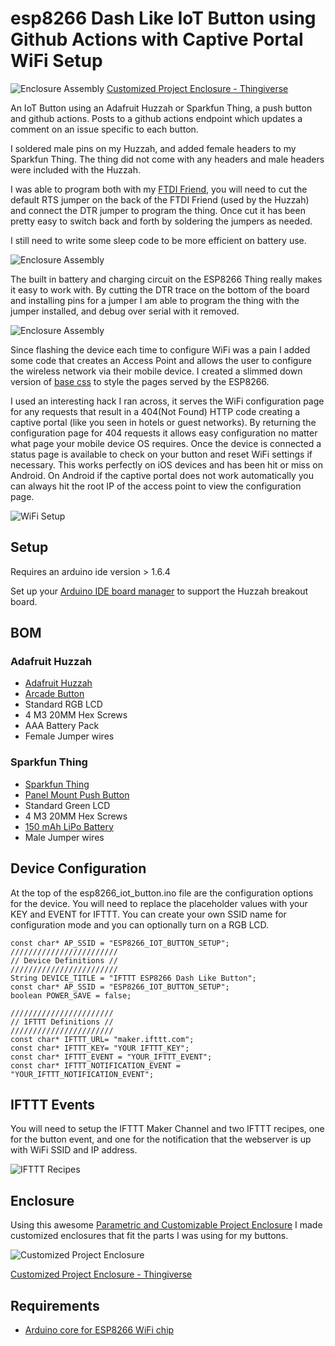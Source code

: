 # esp8266 Dash Like IoT Button using Github Actions with Captive Portal WiFi Setup

![Enclosure Assembly](http://garthvh.com/assets/img/esp8266/sparkfun_thing.jpg "Thing Enclosure")
[Customized Project Enclosure - Thingiverse](http://www.thingiverse.com/thing:981124)

An IoT Button using an Adafruit Huzzah or Sparkfun Thing, a push button and github actions.  Posts to a github actions endpoint which updates a comment on an issue specific to each button.

I soldered male pins on my Huzzah, and added female headers to my Sparkfun Thing. The thing did not come with any headers and male headers were included with the Huzzah.

I was able to program both with my [FTDI Friend](https://www.adafruit.com/product/284), you will need to cut the default RTS jumper on the back of the FTDI Friend (used by the Huzzah) and connect the DTR jumper to program the thing. Once cut it has been pretty easy to switch back and forth by soldering the jumpers as needed.

I still need to write some sleep code to be more efficient on battery use.

![Enclosure Assembly](http://garthvh.com/assets/img/esp8266/button_assembly.jpg "Huzzah Assembly")

The built in battery and charging circuit on the ESP8266 Thing really makes it easy to work with. By cutting the DTR trace on the bottom of the board and installing pins for a jumper I am able to program the thing with the jumper installed, and debug over serial with it removed.

![Enclosure Assembly](http://garthvh.com/assets/img/esp8266/sparkfun_thing_circuit.jpg "Thing Assembly")

Since flashing the device each time to configure WiFi was a pain I added some code that creates an Access Point and allows the user to configure the wireless network via their mobile device. I created a slimmed down version of [base css](http://getbase.org/) to style the pages served by the ESP8266.

I used an interesting hack I ran across, it serves the WiFi configuration page for any requests that result in a 404(Not Found) HTTP code creating a captive portal (like you seen in hotels or guest networks). By returning the configuration page for 404 requests it allows easy configuration no matter what page your mobile device OS requires. Once the device is connected a status page is available to check on your button and reset WiFi settings if necessary. This works perfectly on iOS devices and has been hit or miss on Android.  On Android if the captive portal does not work automatically you can always hit the root IP of the access point to view the configuration page.

![WiFi Setup](http://garthvh.com/assets/img/esp8266/wifi_setup_all.png "WiFi Setup")

## Setup
Requires an arduino ide version > 1.6.4

Set up your [Arduino IDE board manager](https://learn.adafruit.com/adafruit-huzzah-esp8266-breakout/using-arduino-ide)  to support the Huzzah breakout board.

## BOM

### Adafruit Huzzah

* [Adafruit Huzzah](https://www.adafruit.com/products/2471)
* [Arcade Button](https://www.sparkfun.com/products/9339)
* Standard RGB LCD
* 4 M3 20MM Hex Screws
* AAA Battery Pack
* Female Jumper wires

### Sparkfun Thing

* [Sparkfun Thing](https://www.sparkfun.com/products/13231)
* [Panel Mount Push Button](https://www.adafruit.com/products/1504)
* Standard Green LCD
* 4 M3 20MM Hex Screws
* [150 mAh LiPo Battery](https://www.adafruit.com/product/1317)
* Male Jumper wires

## Device Configuration

At the top of the esp8266_iot_button.ino file are the configuration options for the device. You will need to replace the placeholder values with your KEY and EVENT for IFTTT. You can create your own SSID name for configuration mode and you can optionally turn on a RGB LCD.

    const char* AP_SSID = "ESP8266_IOT_BUTTON_SETUP";
    ////////////////////////
    // Device Definitions //
    ////////////////////////
    String DEVICE_TITLE = "IFTTT ESP8266 Dash Like Button";
    const char* AP_SSID = "ESP8266_IOT_BUTTON_SETUP";
    boolean POWER_SAVE = false;

    ///////////////////////
    // IFTTT Definitions //
    ///////////////////////
    const char* IFTTT_URL= "maker.ifttt.com";
    const char* IFTTT_KEY= "YOUR IFTTT_KEY";
    const char* IFTTT_EVENT = "YOUR_IFTTT_EVENT";
    const char* IFTTT_NOTIFICATION_EVENT = "YOUR_IFTTT_NOTIFICATION_EVENT";

## IFTTT Events

You will need to setup the IFTTT Maker Channel and two IFTTT recipes, one for the button event, and one for the notification that the webserver is up with WiFi SSID and IP address.

![IFTTT Recipes](http://garthvh.com/assets/img/esp8266/ifttt_recipes_screenshot.png "IFTTT Recipes")

## Enclosure
Using this awesome [Parametric and Customizable Project Enclosure](http://www.thingiverse.com/thing:155001) I made customized enclosures that fit the parts I was using for my buttons.

![Customized  Project Enclosure](http://garthvh.com/assets/img/esp8266/button_enclosure_green.jpg "Customized Project Enclosure")

[Customized Project Enclosure - Thingiverse](http://www.thingiverse.com/thing:941755)

## Requirements

* [Arduino core for ESP8266 WiFi chip](https://github.com/esp8266/Arduino)
